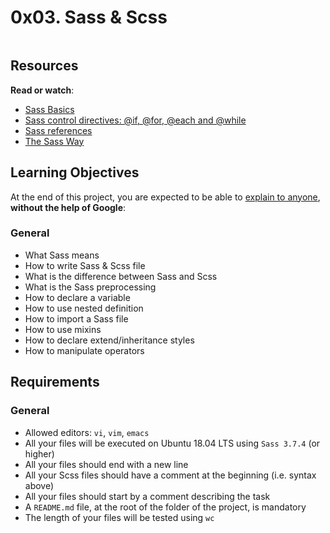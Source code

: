 <h1 class="gap">0x03. Sass &amp; Scss</h1>
  <p><img src="https://holbertonintranet.s3.amazonaws.com/uploads/medias/2018/5/9936ba361a3962278900.jpg?X-Amz-Algorithm=AWS4-HMAC-SHA256&X-Amz-Credential=AKIARDDGGGOUWMNL5ANN%2F20210503%2Fus-east-1%2Fs3%2Faws4_request&X-Amz-Date=20210503T160133Z&X-Amz-Expires=86400&X-Amz-SignedHeaders=host&X-Amz-Signature=08c803e689895d951e5fccc966d8856c830f2aa09fd4ebaad8d717a988777e98" alt="" style="" /></p>

<h2>Resources</h2>

<p><strong>Read or watch</strong>:</p>

<ul>
<li><a href="/rltoken/ayoQ7NtS8w7tZvyeqhkzsw" title="Sass Basics" target="_blank">Sass Basics</a> </li>
<li><a href="/rltoken/EFKD6L9vpV8XevFF4gppGg" title="Sass control directives: @if, @for, @each and @while" target="_blank">Sass control directives: @if, @for, @each and @while</a> </li>
<li><a href="/rltoken/P7jm16HEuQb1FxMqlajjFQ" title="Sass references" target="_blank">Sass references</a> </li>
<li><a href="/rltoken/hMS2SLlzrvpn5yPuoXolKw" title="The Sass Way" target="_blank">The Sass Way</a> </li>
</ul>

<h2>Learning Objectives</h2>

<p>At the end of this project, you are expected to be able to <a href="/rltoken/jshkgb4piO2EOWIel22EUA" title="explain to anyone" target="_blank">explain to anyone</a>, <strong>without the help of Google</strong>:</p>

<h3>General</h3>

<ul>
<li>What Sass means</li>
<li>How to write Sass &amp; Scss file</li>
<li>What is the difference between Sass and Scss</li>
<li>What is the Sass preprocessing</li>
<li>How to declare a variable</li>
<li>How to use nested definition</li>
<li>How to import a Sass file</li>
<li>How to use mixins</li>
<li>How to declare extend/inheritance styles</li>
<li>How to manipulate operators</li>
</ul>

<h2>Requirements</h2>

<h3>General</h3>

<ul>
<li>Allowed editors: <code>vi</code>, <code>vim</code>, <code>emacs</code></li>
<li>All your files will be executed on Ubuntu 18.04 LTS using <code>Sass 3.7.4</code> (or higher)</li>
<li>All your files should end with a new line</li>
<li>All your Scss files should have a comment at the beginning (i.e. syntax above)</li>
<li>All your files should start by a comment describing the task</li>
<li>A <code>README.md</code> file, at the root of the folder of the project, is mandatory</li>
<li>The length of your files will be tested using <code>wc</code></li>
</ul>